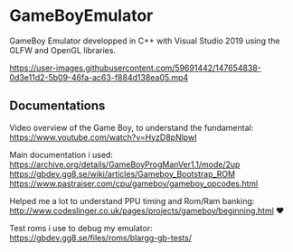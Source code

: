 # GameBoyEmulator

GameBoy Emulator developped in C++ with Visual Studio 2019 using the GLFW and OpenGL libraries.

https://user-images.githubusercontent.com/59691442/147654838-0d3e11d2-5b09-46fa-ac63-f884d138ea05.mp4

## Documentations  

Video overview of the Game Boy, to understand the fundamental:
<https://www.youtube.com/watch?v=HyzD8pNlpwI>  

Main documentation i used:
<https://archive.org/details/GameBoyProgManVer1.1/mode/2up>  
<https://gbdev.gg8.se/wiki/articles/Gameboy_Bootstrap_ROM>  
<https://www.pastraiser.com/cpu/gameboy/gameboy_opcodes.html>

Helped me a lot to understand PPU timing and Rom/Ram banking:
<http://www.codeslinger.co.uk/pages/projects/gameboy/beginning.html>  ❤️  

Test roms i use to debug my emulator:
<https://gbdev.gg8.se/files/roms/blargg-gb-tests/>  
